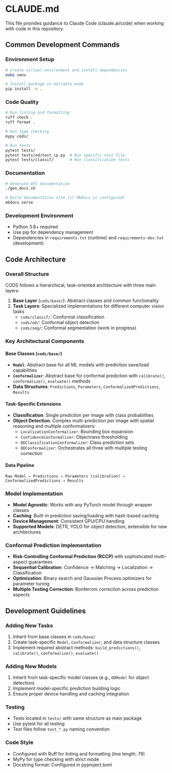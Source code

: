 # CLAUDE.md

This file provides guidance to Claude Code (claude.ai/code) when working with code in this repository.

## Common Development Commands

### Environment Setup
```bash
# Create virtual environment and install dependencies
make venv

# Install package in editable mode
pip install -e .
```

### Code Quality
```bash
# Run linting and formatting
ruff check .
ruff format .

# Run type checking
mypy cods/

# Run tests
pytest tests/
pytest tests/od/test_cp.py  # Run specific test file
pytest tests/classif/       # Run classification tests
```

### Documentation
```bash
# Generate API documentation
./gen_docs.sh

# Build documentation site (if MkDocs is configured)
mkdocs serve
```

### Development Environment
- Python 3.8+ required
- Use pip for dependency management
- Dependencies in `requirements.txt` (runtime) and `requirements-dev.txt` (development)

## Code Architecture

### Overall Structure
CODS follows a hierarchical, task-oriented architecture with three main layers:

1. **Base Layer** (`cods/base/`): Abstract classes and common functionality
2. **Task Layers**: Specialized implementations for different computer vision tasks
   - `cods/classif/`: Conformal classification 
   - `cods/od/`: Conformal object detection
   - `cods/seg/`: Conformal segmentation (work in progress)

### Key Architectural Components

#### Base Classes (`cods/base/`)
- **`Model`**: Abstract base for all ML models with prediction save/load capabilities
- **`Conformalizer`**: Abstract base for conformal prediction with `calibrate()`, `conformalize()`, `evaluate()` methods
- **Data Structures**: `Predictions`, `Parameters`, `ConformalizedPredictions`, `Results`

#### Task-Specific Extensions
- **Classification**: Single prediction per image with class probabilities
- **Object Detection**: Complex multi-prediction per image with spatial reasoning and multiple conformalizers:
  - `LocalizationConformalizer`: Bounding box expansion
  - `ConfidenceConformalizer`: Objectness thresholding  
  - `ODClassificationConformalizer`: Class prediction sets
  - `ODConformalizer`: Orchestrates all three with multiple testing correction

#### Data Pipeline
```
Raw Model → Predictions → Parameters (calibration) → ConformalizedPredictions → Results
```

### Model Implementation
- **Model Agnostic**: Works with any PyTorch model through wrapper classes
- **Caching**: Built-in prediction saving/loading with hash-based caching
- **Device Management**: Consistent GPU/CPU handling
- **Supported Models**: DETR, YOLO for object detection; extensible for new architectures

### Conformal Prediction Implementation
- **Risk-Controlling Conformal Prediction (RCCP)** with sophisticated multi-aspect guarantees
- **Sequential Calibration**: Confidence → Matching → Localization → Classification  
- **Optimization**: Binary search and Gaussian Process optimizers for parameter tuning
- **Multiple Testing Correction**: Bonferroni correction across prediction aspects

## Development Guidelines

### Adding New Tasks
1. Inherit from base classes in `cods/base/`
2. Create task-specific `Model`, `Conformalizer`, and data structure classes
3. Implement required abstract methods: `build_predictions()`, `calibrate()`, `conformalize()`, `evaluate()`

### Adding New Models
1. Inherit from task-specific model classes (e.g., `ODModel` for object detection)
2. Implement model-specific prediction building logic
3. Ensure proper device handling and caching integration

### Testing
- Tests located in `tests/` with same structure as main package
- Use pytest for all testing
- Test files follow `test_*.py` naming convention

### Code Style
- Configured with Ruff for linting and formatting (line length: 79)
- MyPy for type checking with strict mode
- Docstring format: Configured in pyproject.toml